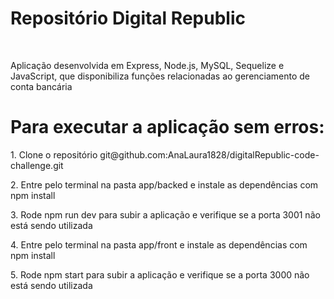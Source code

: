 <h1>Repositório Digital Republic</h1>
<br>
<p>Aplicação desenvolvida em Express, Node.js, MySQL, Sequelize e JavaScript, que disponibiliza funções relacionadas ao gerenciamento de conta bancária</p>
<h1>Para executar a aplicação sem erros:</h1>
<p>1. Clone o repositório git@github.com:AnaLaura1828/digitalRepublic-code-challenge.git </p>
<p>2. Entre pelo terminal na pasta app/backed e instale as dependências com npm install</p>
<p>3. Rode npm run dev para subir a aplicação e verifique se a porta 3001 não está sendo utilizada</p>
<p>4. Entre pelo terminal na pasta app/front e instale as dependências com npm install</p>
<p>5. Rode npm start para subir a aplicação e verifique se a porta 3000 não está sendo utilizada</p>
